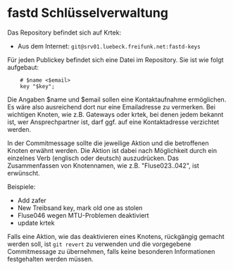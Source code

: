 # fastd Schlüsselverwaltung

Das Repository befindet sich auf Krtek:

* Aus dem Internet: `git@srv01.luebeck.freifunk.net:fastd-keys`

Für jeden Publickey befindet sich eine Datei im Repository. Sie ist
wie folgt aufgebaut:
```
    # $name <$email>
    key "$key";
```

Die Angaben $name und $email sollen eine Kontaktaufnahme ermöglichen.
Es wäre also ausreichend dort nur eine Emailadresse zu vermerken. Bei
wichtigen Knoten, wie z.B. Gateways oder krtek, bei denen jedem bekannt
ist, wer Ansprechpartner ist, darf ggf. auf eine Kontaktadresse
verzichtet werden.

In der Commitmessage sollte die jeweilige Aktion und die betroffenen
Knoten erwähnt werden. Die Aktion ist dabei nach Möglichkeit durch ein
einzelnes Verb (englisch oder deutsch) auszudrücken. Das Zusammenfassen
von Knotennamen, wie z.B. "Fluse023..042", ist erwünscht.

Beispiele:

* Add zafer
* New Treibsand key, mark old one as stolen
* Fluse046 wegen MTU-Problemen deaktiviert
* update krtek

Falls eine Aktion, wie das deaktivieren eines Knotens, rückgängig
gemacht werden soll, ist `git revert` zu verwenden und die vorgegebene
Commitmessage zu übernehmen, falls keine besonderen Informationen
festgehalten werden müssen.
